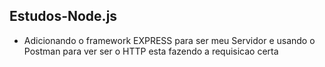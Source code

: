 ## Estudos-Node.js

* Adicionando o framework EXPRESS para ser meu Servidor e usando o Postman para ver ser o HTTP esta fazendo a requisicao certa
